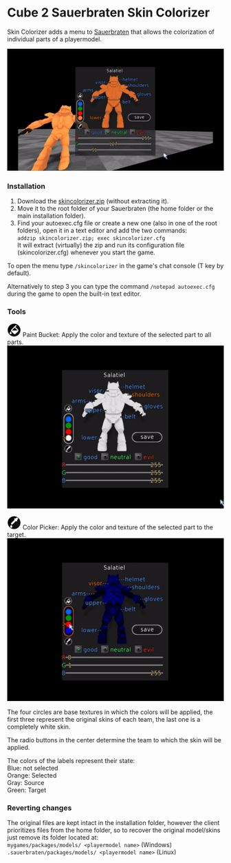 # Cube 2 Sauerbraten Skin Colorizer
Skin Colorizer adds a menu to [Sauerbraten](http://sauerbraten.org) that allows the colorization of individual parts of a playermodel.

![](https://raw.githubusercontent.com/SalatielSauer/misc/master/skincolorizer_demo2.gif)

### Installation
1. Download the [skincolorizer.zip](https://github.com/SalatielSauer/Sauer-Skin-Colorizer/releases/latest) (without extracting it).
2. Move it to the root folder of your Sauerbraten (the home folder or the main installation folder).
3. Find your autoexec.cfg file or create a new one (also in one of the root folders), open it in a text editor and add the two commands:<br>
  `addzip skincolorizer.zip; exec skincolorizer.cfg`<br>
    It will extract (virtually) the zip and run its configuration file (skincolorizer.cfg) whenever you start the game.

To open the menu type `/skincolorizer` in the game's chat console (T key by default).

Alternatively to step 3 you can type the command `/notepad autoexec.cfg` during the game to open the built-in text editor.

### Tools

<img src="gui/filler.png" width="32px"/> Paint Bucket: Apply the color and texture of the selected part to all parts.<br>
![](https://raw.githubusercontent.com/SalatielSauer/misc/master/skincolorizer_colorpicker.gif)<br>

<img src="gui/dropper.png" width="32px"/> Color Picker: Apply the color and texture of the selected part to the target.
![](https://raw.githubusercontent.com/SalatielSauer/misc/master/skincolorizer_paintbucket.gif)<br>

The four circles are base textures in which the colors will be applied, the first three represent the original skins of each team, the last one is a completely white skin.<br>

The radio buttons in the center determine the team to which the skin will be applied.

The colors of the labels represent their state:<br>
Blue: not selected<br>
Orange: Selected<br>
Gray: Source<br>
Green: Target<br>

### Reverting changes
The original files are kept intact in the installation folder, however the client prioritizes files from the home folder, so to recover the original model/skins just remove its folder located at:<br>
`mygames/packages/models/ <playermodel name>` (Windows)<br>
`.sauerbraten/packages/models/ <playermodel name>` (Linux)
